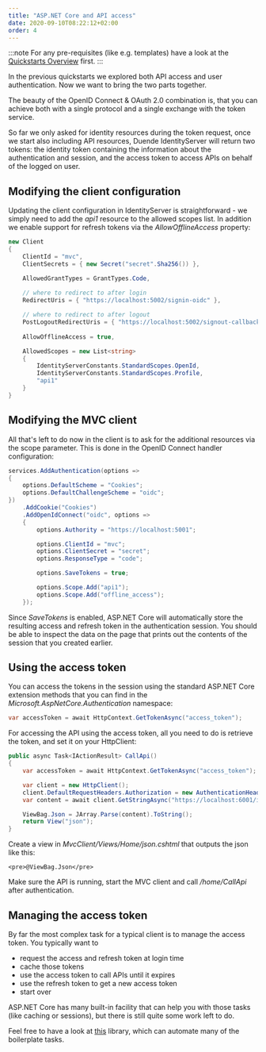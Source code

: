 ```yaml
---
title: "ASP.NET Core and API access"
date: 2020-09-10T08:22:12+02:00
order: 4
---
```


:::note
For any pre-requisites (like e.g. templates) have a look at the [Quickstarts Overview](0_overview) first.
:::

In the previous quickstarts we explored both API access and user authentication. 
Now we want to bring the two parts together.

The beauty of the OpenID Connect & OAuth 2.0 combination is, that you can achieve both with a single protocol and a single exchange with the token service.

So far we only asked for identity resources during the token request, once we start also including API resources, Duende IdentityServer will return two tokens:
the identity token containing the information about the authentication and session, and the access token to access APIs on behalf of the logged on user.

## Modifying the client configuration
Updating the client configuration in IdentityServer is straightforward - we simply need to add the *api1* resource to the allowed scopes list.
In addition we enable support for refresh tokens via the *AllowOfflineAccess* property:

```cs
new Client
{
    ClientId = "mvc",
    ClientSecrets = { new Secret("secret".Sha256()) },

    AllowedGrantTypes = GrantTypes.Code,
            
    // where to redirect to after login
    RedirectUris = { "https://localhost:5002/signin-oidc" },

    // where to redirect to after logout
    PostLogoutRedirectUris = { "https://localhost:5002/signout-callback-oidc" },
    
    AllowOfflineAccess = true,

    AllowedScopes = new List<string>
    {
        IdentityServerConstants.StandardScopes.OpenId,
        IdentityServerConstants.StandardScopes.Profile,
        "api1"
    }
}
```

## Modifying the MVC client
All that's left to do now in the client is to ask for the additional resources via the scope parameter. This is done in the OpenID Connect handler configuration:

```cs
services.AddAuthentication(options =>
{
    options.DefaultScheme = "Cookies";
    options.DefaultChallengeScheme = "oidc";
})
    .AddCookie("Cookies")
    .AddOpenIdConnect("oidc", options =>
    {
        options.Authority = "https://localhost:5001";

        options.ClientId = "mvc";
        options.ClientSecret = "secret";
        options.ResponseType = "code";

        options.SaveTokens = true;

        options.Scope.Add("api1");
        options.Scope.Add("offline_access");
    });
```

Since *SaveTokens* is enabled, ASP.NET Core will automatically store the resulting access and refresh token in the authentication session.
You should be able to inspect the data on the page that prints out the contents of the session that you created earlier.

## Using the access token
You can access the tokens in the session using the standard ASP.NET Core extension methods 
that you can find in the *Microsoft.AspNetCore.Authentication* namespace:

```cs
var accessToken = await HttpContext.GetTokenAsync("access_token");
```

For accessing the API using the access token, all you need to do is retrieve the token, and set it on your HttpClient:

```cs
public async Task<IActionResult> CallApi()
{
    var accessToken = await HttpContext.GetTokenAsync("access_token");

    var client = new HttpClient();
    client.DefaultRequestHeaders.Authorization = new AuthenticationHeaderValue("Bearer", accessToken);
    var content = await client.GetStringAsync("https://localhost:6001/identity");

    ViewBag.Json = JArray.Parse(content).ToString();
    return View("json");
}
```
Create a view in *MvcClient/Views/Home/json.cshtml* that outputs the json like this:

    <pre>@ViewBag.Json</pre>

Make sure the API is running, start the MVC client and call */home/CallApi* after authentication.

## Managing the access token
By far the most complex task for a typical client is to manage the access token. You typically want to 

* request the access and refresh token at login time
* cache those tokens
* use the access token to call APIs until it expires
* use the refresh token to get a new access token
* start over

ASP.NET Core has many built-in facility that can help you with those tasks (like caching or sessions), 
but there is still quite some work left to do. 

Feel free to have a look at [this](https://github.com/DuendeArchive/IdentityModel.AspNetCore/) library, which can automate 
many of the boilerplate tasks.
